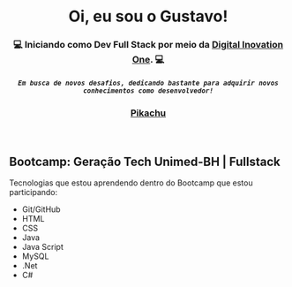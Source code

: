 <h1 align="center">  <br>
Oi, eu sou o Gustavo! 
  
  <br>
  <h3 align="center"> 
    
  💻 Iniciando como Dev Full Stack por meio da [Digital Inovation One](https://web.dio.me/users/gustavo_perdigao23?tab=achievements). 💻 
 <br>
  </h3>
  
  <h5 align="center">
    
   ```Em busca de novos desafios, dedicando bastante para adquirir novos conhecimentos como desenvolvedor!```
  </h5
  <br>
    </h3>
  
   <h3 align="center">
  
  [Pikachu](https://i.pinimg.com/originals/fe/61/dc/fe61dc2b7ef08a538b906eced7fa5cb5.gif)
  
  <br>
    
## Bootcamp: Geração Tech Unimed-BH | Fullstack   
 
   Tecnologias que estou aprendendo dentro do Bootcamp que estou participando: 
  * Git/GitHub
  * HTML
  * CSS
  * Java
  * Java Script
  * MySQL
  * .Net
  * C#
 
